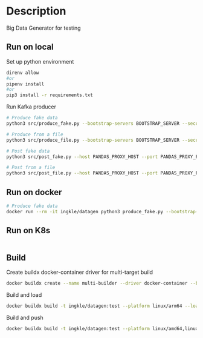 # Description

Big Data Generator for testing

## Run on local

Set up python environment

```bash
direnv allow
#or
pipenv install
#or
pip3 install -r requirements.txt
```

Run Kafka producer

```bash
# Produce fake data
python3 src/produce_fake.py --bootstrap-servers BOOTSTRAP_SERVER --security-protocol SASL_PLAINTEXT --sasl-username USERNAME --sasl-password PASSWORD --topic test-topic --rate 1 --report-interval 1

# Produce from a file
python3 src/produce_file.py --bootstrap-servers BOOTSTRAP_SERVER --security-protocol SASL_PLAINTEXT --sasl-username USERNAME --sasl-password PASSWORD --topic test-topic --filepath ./samples/loop.jsonl

# Post fake data
python3 src/post_fake.py --host PANDAS_PROXY_HOST --port PANDAS_PROXY_PORT --username USERNAME --password PASSWORD --ssl --topic test-topic --rate 10

# Post from a file
python3 src/post_file.py --host PANDAS_PROXY_HOST --port PANDAS_PROXY_PORT --username USERNAME --password PASSWORD --ssl --topic test-topic --filepath ./samples/loop.jsonl --rate 10
```

## Run on docker

```bash
# Produce fake data
docker run --rm -it ingkle/datagen python3 produce_fake.py --bootstrap-servers BOOTSTRAP_SERVER --security-protocol SASL_PLAINTEXT --sasl-username USERNAME --sasl-password PASSWORD --topic test-topic --rate 1 --report-interval 1
```

## Run on K8s

```bash

```

## Build

Create buildx docker-container driver for multi-target build

```bash
docker buildx create --name multi-builder --driver docker-container --bootstrap
```

Build and load

```bash
docker buildx build -t ingkle/datagen:test --platform linux/arm64 --load .
```

Build and push

```bash
docker buildx build -t ingkle/datagen:test --platform linux/amd64,linux/arm64 --push .
```
